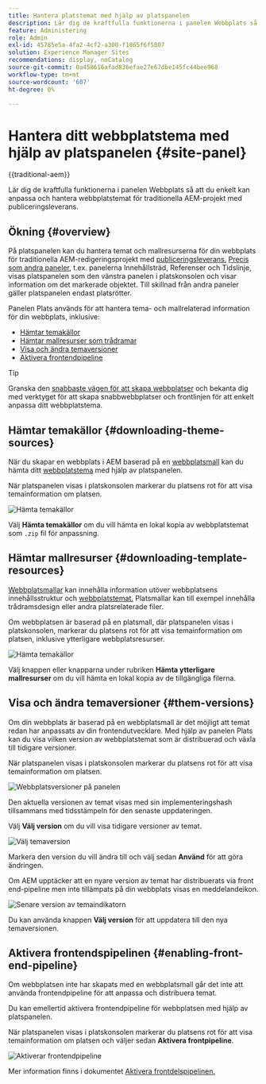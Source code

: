 ```yaml
---
title: Hantera platstemat med hjälp av platspanelen
description: Lär dig de kraftfulla funktionerna i panelen Webbplats så att du enkelt kan anpassa och hantera webbplatstemat för traditionella AEM-projekt med publiceringsleverans.
feature: Administering
role: Admin
exl-id: 45785e5a-4fa2-4cf2-a300-f1865f6f5807
solution: Experience Manager Sites
recommendations: display, noCatalog
source-git-commit: 0a458616afad836efae27e67dbe145fc44bee968
workflow-type: tm+mt
source-wordcount: '607'
ht-degree: 0%

---
```



# Hantera ditt webbplatstema med hjälp av platspanelen {#site-panel}

{{traditional-aem}}

Lär dig de kraftfulla funktionerna i panelen Webbplats så att du enkelt kan anpassa och hantera webbplatstemat för traditionella AEM-projekt med publiceringsleverans.

## Ökning {#overview}

På platspanelen kan du hantera temat och mallresurserna för din webbplats för traditionella AEM-redigeringsprojekt med [publiceringsleverans.](/help/sites-cloud/authoring/author-publish.md) [Precis som andra paneler](/help/sites-cloud/authoring/sites-console/console-side-panel.md), t.ex. panelerna Innehållsträd, Referenser och Tidslinje, visas platspanelen som den vänstra panelen i platskonsolen och visar information om det markerade objektet. Till skillnad från andra paneler gäller platspanelen endast platsrötter.

Panelen Plats används för att hantera tema- och mallrelaterad information för din webbplats, inklusive:

* [Hämtar temakällor](#downloading-theme-sources)
* [Hämtar mallresurser som trådramar](#downloading-template-resources)
* [Visa och ändra temaversioner](#theme-vrsions)
* [Aktivera frontendpipeline](#enabling-the-front-end-pipeline)

>[!TIP]
>
>Granska den [snabbaste vägen för att skapa webbplatser](/help/journey-sites/quick-site/overview.md) och bekanta dig med verktyget för att skapa snabbwebbplatser och frontlinjen för att enkelt anpassa ditt webbplatstema.

## Hämtar temakällor {#downloading-theme-sources}

När du skapar en webbplats i AEM baserad på en [webbplatsmall](site-templates.md) kan du hämta ditt [webbplatstema](site-themes.md) med hjälp av platspanelen.

När platspanelen visas i platskonsolen markerar du platsens rot för att visa temainformation om platsen.

![Hämta temakällor](/help/sites-cloud/administering/assets/download-theme-wireframe.png)

Välj **Hämta temakällor** om du vill hämta en lokal kopia av webbplatstemat som `.zip` fil för anpassning.

## Hämtar mallresurser {#downloading-template-resources}

[Webbplatsmallar](site-templates.md) kan innehålla information utöver webbplatsens innehållsstruktur och [webbplatstemat.](site-themes.md) Platsmallar kan till exempel innehålla trådramsdesign eller andra platsrelaterade filer.

Om webbplatsen är baserad på en platsmall, där platspanelen visas i platskonsolen, markerar du platsens rot för att visa temainformation om platsen, inklusive ytterligare webbplatsresurser.

![Hämta temakällor](/help/sites-cloud/administering/assets/download-theme-wireframe.png)

Välj knappen eller knapparna under rubriken **Hämta ytterligare mallresurser** om du vill hämta en lokal kopia av de tillgängliga filerna.

## Visa och ändra temaversioner {#them-versions}

Om din webbplats är baserad på en webbplatsmall är det möjligt att temat redan har anpassats av din frontendutvecklare. Med hjälp av panelen Plats kan du visa vilken version av webbplatstemat som är distribuerad och växla till tidigare versioner.

När platspanelen visas i platskonsolen markerar du platsens rot för att visa temainformation om platsen.

![Webbplatsversioner på panelen](/help/sites-cloud/administering/assets/theme-versions.png)

Den aktuella versionen av temat visas med sin implementeringshash tillsammans med tidsstämpeln för den senaste uppdateringen.

Välj **Välj version** om du vill visa tidigare versioner av temat.

![Välj temaversion](/help/sites-cloud/administering/assets/select-theme-versions.png)

Markera den version du vill ändra till och välj sedan **Använd** för att göra ändringen.

Om AEM upptäcker att en nyare version av temat har distribuerats via front end-pipeline men inte tillämpats på din webbplats visas en meddelandeikon.

![Senare version av temaindikatorn](/help/sites-cloud/administering/assets/new-theme-version.png)

Du kan använda knappen **Välj version** för att uppdatera till den nya temaversionen.

## Aktivera frontendspipelinen {#enabling-front-end-pipeline}

Om webbplatsen inte har skapats med en webbplatsmall går det inte att använda frontendpipeline för att anpassa och distribuera temat.

Du kan emellertid aktivera frontendpipeline för webbplatsen med hjälp av platspanelen.

När platspanelen visas i platskonsolen markerar du platsens rot för att visa temainformation om platsen och väljer sedan **Aktivera frontpipeline**.

![Aktiverar frontendpipeline](/help/sites-cloud/administering/assets/enable-fep.png)

Mer information finns i dokumentet [Aktivera frontdelspipelinen.](enable-front-end-pipeline.md)
